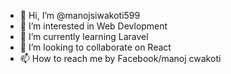 - 👋 Hi, I’m @manojsiwakoti599
- 👀 I’m interested in Web Devlopment
- 🌱 I’m currently learning Laravel
- 💞️ I’m looking to collaborate on React
- 📫 How to reach me by Facebook/manoj cwakoti

<!---
manojsiwakoti599/manojsiwakoti599 is a ✨ special ✨ repository because its `README.md` (this file) appears on your GitHub profile.
You can click the Preview link to take a look at your changes.
--->
